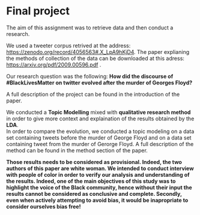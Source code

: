 # Final project   

The aim of this assignment was to retrieve data and then conduct a research.

We used a tweeter corpus retrived at the address: https://zenodo.org/record/4056563#.X_LpA9hKjD4. The paper explianing the methods of collection of the data
can be downloaded at this adress: https://arxiv.org/pdf/2009.00596.pdf .

Our research question was the following: **How did the discourse of #BlackLivesMatter on twitter evolved after the murder of Georges Floyd?**

A full description of the project can be found in the introduction of the paper. 

We conducted a **Topic Modelling** mixed with **qualitative research method** in order to give more context and explaination of the results obtained by the **LDA**.  
In order to compare the evolution, we conducted a topic modeling on a data set containing tweets before the murder of George Floyd and on a data set
containing tweet from the murder of Gerorge Floyd. 
A full description of the method can be found in the method section of the paper. 

**Those results needs to be considered as provisional. Indeed, the two authors of this paper are white woman. We intended to conduct interview with people of color
in order to verify our analysis and understanding of the results. Indeed, one of the main objectives of this study was to highlight the voice of the Black community,
hence without their input the results cannot be considered as conclusive and complete. Secondly, even when actively attempting to avoid bias, it would be inapropriate
to consider ourselves bias free!**

